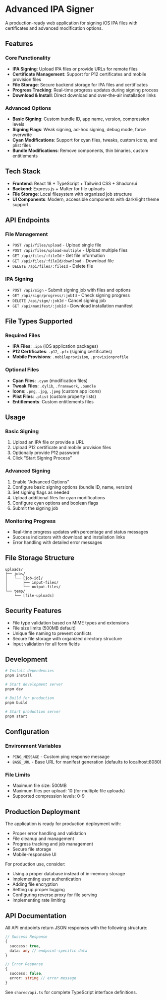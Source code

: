 # Advanced IPA Signer

A production-ready web application for signing iOS IPA files with certificates and advanced modification options.

## Features

### Core Functionality

- **IPA Signing**: Upload IPA files or provide URLs for remote files
- **Certificate Management**: Support for P12 certificates and mobile provision files
- **File Storage**: Secure backend storage for IPA files and certificates
- **Progress Tracking**: Real-time progress updates during signing process
- **Download & Install**: Direct download and over-the-air installation links

### Advanced Options

- **Basic Signing**: Custom bundle ID, app name, version, compression levels
- **Signing Flags**: Weak signing, ad-hoc signing, debug mode, force overwrite
- **Cyan Modifications**: Support for cyan files, tweaks, custom icons, and plist files
- **Bundle Modifications**: Remove components, thin binaries, custom entitlements

## Tech Stack

- **Frontend**: React 18 + TypeScript + Tailwind CSS + Shadcn/ui
- **Backend**: Express.js + Multer for file uploads
- **File Storage**: Local filesystem with organized job structure
- **UI Components**: Modern, accessible components with dark/light theme support

## API Endpoints

### File Management

- `POST /api/files/upload` - Upload single file
- `POST /api/files/upload-multiple` - Upload multiple files
- `GET /api/files/:fileId` - Get file information
- `GET /api/files/:fileId/download` - Download file
- `DELETE /api/files/:fileId` - Delete file

### IPA Signing

- `POST /api/sign` - Submit signing job with files and options
- `GET /api/sign/progress/:jobId` - Check signing progress
- `DELETE /api/sign/:jobId` - Cancel signing job
- `GET /api/manifest/:jobId` - Download installation manifest

## File Types Supported

### Required Files

- **IPA Files**: `.ipa` (iOS application packages)
- **P12 Certificates**: `.p12`, `.pfx` (signing certificates)
- **Mobile Provisions**: `.mobileprovision`, `.provisionprofile`

### Optional Files

- **Cyan Files**: `.cyan` (modification files)
- **Tweak Files**: `.dylib`, `.framework`, `.bundle`
- **Icons**: `.png`, `.jpg`, `.jpeg` (custom app icons)
- **Plist Files**: `.plist` (custom property lists)
- **Entitlements**: Custom entitlements files

## Usage

### Basic Signing

1. Upload an IPA file or provide a URL
2. Upload P12 certificate and mobile provision files
3. Optionally provide P12 password
4. Click "Start Signing Process"

### Advanced Signing

1. Enable "Advanced Options"
2. Configure basic signing options (bundle ID, name, version)
3. Set signing flags as needed
4. Upload additional files for cyan modifications
5. Configure cyan options and boolean flags
6. Submit the signing job

### Monitoring Progress

- Real-time progress updates with percentage and status messages
- Success indicators with download and installation links
- Error handling with detailed error messages

## File Storage Structure

```
uploads/
├── jobs/
│   └── [job-id]/
│       ├── input-files/
│       └── output-files/
└── temp/
    └── [file-uploads]
```

## Security Features

- File type validation based on MIME types and extensions
- File size limits (500MB default)
- Unique file naming to prevent conflicts
- Secure file storage with organized directory structure
- Input validation for all form fields

## Development

```bash
# Install dependencies
pnpm install

# Start development server
pnpm dev

# Build for production
pnpm build

# Start production server
pnpm start
```

## Configuration

### Environment Variables

- `PING_MESSAGE` - Custom ping response message
- `BASE_URL` - Base URL for manifest generation (defaults to localhost:8080)

### File Limits

- Maximum file size: 500MB
- Maximum files per upload: 10 (for multiple file uploads)
- Supported compression levels: 0-9

## Production Deployment

The application is ready for production deployment with:

- Proper error handling and validation
- File cleanup and management
- Progress tracking and job management
- Secure file storage
- Mobile-responsive UI

For production use, consider:

- Using a proper database instead of in-memory storage
- Implementing user authentication
- Adding file encryption
- Setting up proper logging
- Configuring reverse proxy for file serving
- Implementing rate limiting

## API Documentation

All API endpoints return JSON responses with the following structure:

```typescript
// Success Response
{
  success: true,
  data: any // endpoint-specific data
}

// Error Response
{
  success: false,
  error: string // error message
}
```

See `shared/api.ts` for complete TypeScript interface definitions.
